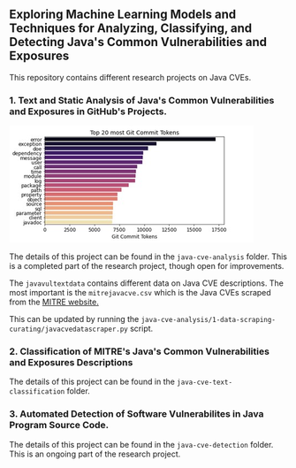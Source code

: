 ## Exploring Machine Learning Models and Techniques for Analyzing, Classifying, and Detecting Java's Common Vulnerabilities and Exposures

This repository contains different research projects on Java CVEs.

### 1. Text and Static Analysis of Java's Common Vulnerabilities and Exposures in GitHub's Projects.

![Vulnerabilities tokens](java-cve-analysis/image/vultokens.jpg)

The details of this project can be found in the `java-cve-analysis` folder. This is a completed part of the research project, though open for improvements.

The `javavultextdata` contains different data on Java CVE descriptions. The most important is the `mitrejavacve.csv` which is the Java CVEs scraped from the [MITRE website.](http://cve.mitre.org/)

This can be updated by running the `java-cve-analysis/1-data-scraping-curating/javacvedatascraper.py` script.

### 2. Classification of MITRE's Java's Common Vulnerabilities and Exposures Descriptions

The details of this project can be found in the `java-cve-text-classification` folder.

### 3. Automated Detection of Software Vulnerabilites in Java Program Source Code.
The details of this project can be found in the `java-cve-detection` folder. This is an ongoing part of the research project.
